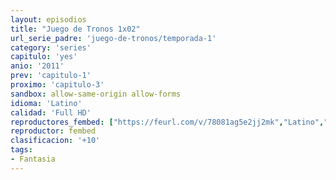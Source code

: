 ```yaml
---
layout: episodios
title: "Juego de Tronos 1x02"
url_serie_padre: 'juego-de-tronos/temporada-1'
category: 'series'
capitulo: 'yes'
anio: '2011'
prev: 'capitulo-1'
proximo: 'capitulo-3'
sandbox: allow-same-origin allow-forms
idioma: 'Latino'
calidad: 'Full HD'
reproductores_fembed: ["https://feurl.com/v/78081ag5e2jj2mk","Latino","https://feurl.com/v/1xoq1d45xv4","Latino","https://feurl.com/v/dm7n2fxn0dxnw-3/","Latino"]
reproductor: fembed
clasificacion: '+10'
tags:
- Fantasia
---
```











